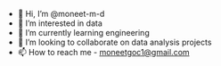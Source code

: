 - 👋 Hi, I’m @moneet-m-d
- 👀 I’m interested in data
- 🌱 I’m currently learning engineering 
- 💞️ I’m looking to collaborate on data analysis projects
- 📫 How to reach me - moneetgoc1@gmail.com

<!---
moneet-m-d/moneet-m-d is a ✨ special ✨ repository because its `README.md` (this file) appears on your GitHub profile.
You can click the Preview link to take a look at your changes.
--->
